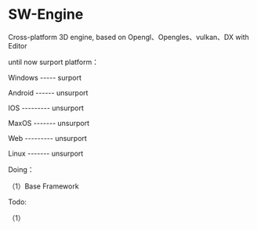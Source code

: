 # SW-Engine

Cross-platform  3D engine, based on Opengl、Opengles、vulkan、DX
with Editor

until now surport  platform：

Windows -----      surport

Android ------    unsurport

IOS     ---------  unsurport

MaxOS   -------    unsurport

Web     ---------  unsurport

Linux   -------    unsurport

Doing：

（1）Base Framework

Todo:

（1）

